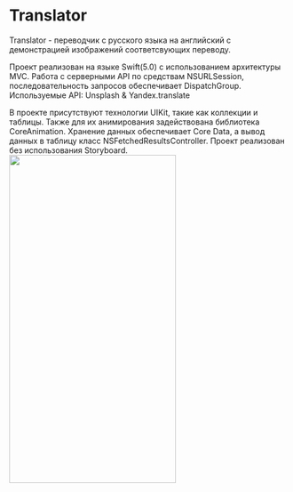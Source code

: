# Translator

Translator - переводчик с русского языка на английский с демонстрацией изображений соответсвующих переводу.

Проект реализован на языке Swift(5.0) с использованием архитектуры MVC.
Работа с серверными API по средствам NSURLSession, последовательность запросов обеспечивает DispatchGroup. 
Используемые API: Unsplash & Yandex.translate 

В проекте присутствуют технологии UIKit, такие как коллекции и таблицы. Также для их анимирования задействована библиотека CoreAnimation. 
Хранение данных обеспечивает Core Data, а вывод данных в таблицу класс NSFetchedResultsController.
Проект реализован без использования Storyboard.
<img src="Анимация1.gif" width="300" height="590">
